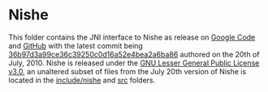 # Nishe
This folder contains the JNI interface to Nishe as release on [Google Code](https://code.google.com/archive/p/nishe/) and [GitHub](https://github.com/b0ri5/nishe-googlecode) with the latest commit being [36b97d3a99ce36c39250c0d16a52e4bea2a6ba86](https://github.com/b0ri5/nishe-googlecode/commit/36b97d3a99ce36c39250c0d16a52e4bea2a6ba86) authored on the 20th of July, 2010. Nishe is released under the [GNU Lesser General Public License v3.0](https://www.gnu.org/licenses/lgpl-3.0.en.html), an unaltered subset of files from the July 20th version of Nishe is located in the [include/nishe](include/nauty) and [src](src) folders.